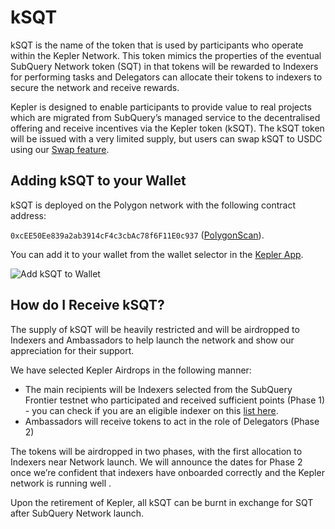 # kSQT

kSQT is the name of the token that is used by participants who operate within the Kepler Network. This token mimics the properties of the eventual SubQuery Network token (SQT) in that tokens will be rewarded to Indexers for performing tasks and Delegators can allocate their tokens to indexers to secure the network and receive rewards.

Kepler is designed to enable participants to provide value to real projects which are migrated from SubQuery’s managed service to the decentralised offering and receive incentives via the Kepler token (kSQT). The kSQT token will be issued with a very limited supply, but users can swap kSQT to USDC using our [Swap feature](./swap.md).

## Adding kSQT to your Wallet

kSQT is deployed on the Polygon network with the following contract address:

`0xcEE50Ee839a2ab3914cF4c3cbAc78f6F11E0c937` ([PolygonScan](https://polygonscan.com/address/0xcEE50Ee839a2ab3914cF4c3cbAc78f6F11E0c937)).

You can add it to your wallet from the wallet selector in the [Kepler App](https://kepler.subquery.network/explorer).

![Add kSQT to Wallet](/assets/img/kSQT_add_wallet.png)

## How do I Receive kSQT?

The supply of kSQT will be heavily restricted and will be airdropped to Indexers and Ambassadors to help launch the network and show our appreciation for their support.

We have selected Kepler Airdrops in the following manner:

- The main recipients will be Indexers selected from the SubQuery Frontier testnet who participated and received sufficient points (Phase 1) - you can check if you are an eligible indexer on this [list here](https://docs.google.com/spreadsheets/d/1yscpQYMyaeqU6F10HC__-2o84YPrru75oDmwkcyFNa4/edit?usp=sharing).
- Ambassadors will receive tokens to act in the role of Delegators (Phase 2)

The tokens will be airdropped in two phases, with the first allocation to Indexers near Network launch. We will announce the dates for Phase 2 once we’re confident that indexers have onboarded correctly and the Kepler network is running well .

Upon the retirement of Kepler, all kSQT can be burnt in exchange for SQT after SubQuery Network launch.
